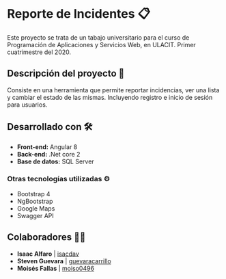 # Reporte de Incidentes 📋

Este proyecto se trata de un tabajo universitario para el curso de Programación de Aplicaciones y Servicios Web, en ULACIT. Primer cuatrimestre del 2020.

## Descripción del proyecto 📄

Consiste en una herramienta que permite reportar incidencias, ver una lista y cambiar el estado de las mismas. Incluyendo registro e inicio de sesión para usuarios.

## Desarrollado con 🛠️

- **Front-end:** Angular 8
- **Back-end:** .Net core 2
- **Base de datos:** SQL Server

### Otras tecnologías utilizadas ⚙️

* Bootstrap 4
* NgBootstrap 
* Google Maps
* Swagger API

## Colaboradores 👨‍💻
* **Isaac Alfaro** | [isacdav](https://github.com/isacdav)
* **Steven Guevara** | [guevaracarrillo](https://github.com/guevaracarrillo)
* **Moisés Fallas** | [moiso0496](https://github.com/moiso0496)
